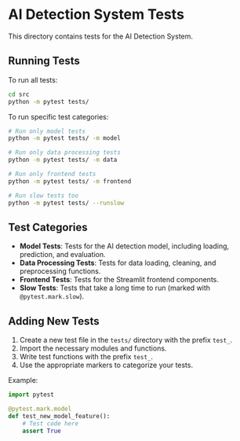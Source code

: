 # AI Detection System Tests

This directory contains tests for the AI Detection System.

## Running Tests

To run all tests:
```bash
cd src
python -m pytest tests/
```

To run specific test categories:
```bash
# Run only model tests
python -m pytest tests/ -m model

# Run only data processing tests
python -m pytest tests/ -m data

# Run only frontend tests
python -m pytest tests/ -m frontend

# Run slow tests too
python -m pytest tests/ --runslow
```

## Test Categories

- **Model Tests**: Tests for the AI detection model, including loading, prediction, and evaluation.
- **Data Processing Tests**: Tests for data loading, cleaning, and preprocessing functions.
- **Frontend Tests**: Tests for the Streamlit frontend components.
- **Slow Tests**: Tests that take a long time to run (marked with `@pytest.mark.slow`).

## Adding New Tests

1. Create a new test file in the `tests/` directory with the prefix `test_`.
2. Import the necessary modules and functions.
3. Write test functions with the prefix `test_`.
4. Use the appropriate markers to categorize your tests.

Example:
```python
import pytest

@pytest.mark.model
def test_new_model_feature():
    # Test code here
    assert True
```